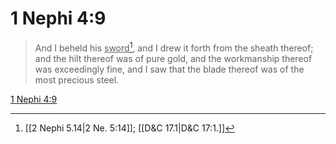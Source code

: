 # 1 Nephi 4:9

> And I beheld his <u>sword</u>[^a], and I drew it forth from the sheath thereof; and the hilt thereof was of pure gold, and the workmanship thereof was exceedingly fine, and I saw that the blade thereof was of the most precious steel.

[1 Nephi 4:9](https://www.churchofjesuschrist.org/study/scriptures/bofm/1-ne/4?lang=eng&id=p9#p9)


[^a]: [[2 Nephi 5.14|2 Ne. 5:14]]; [[D&C 17.1|D&C 17:1.]]
